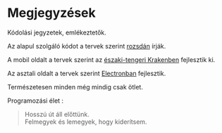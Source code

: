 # Megjegyzések

Kódolási jegyzetek, emlékeztetők.

Az alapul szolgáló kódot a tervek szerint [rozsdán](https://www.rust-lang.org) írják.

A mobil oldalt a tervek szerint az [északi-tengeri Krakenben](https://openkraken.com) fejlesztik ki.

Az asztali oldalt a tervek szerint [Electronban](https://www.electronjs.org) fejlesztik.

Természetesen minden még mindig csak ötlet.

Programozási élet :

> Hosszú út áll előttünk.  
> Felmegyek és lemegyek, hogy kiderítsem.